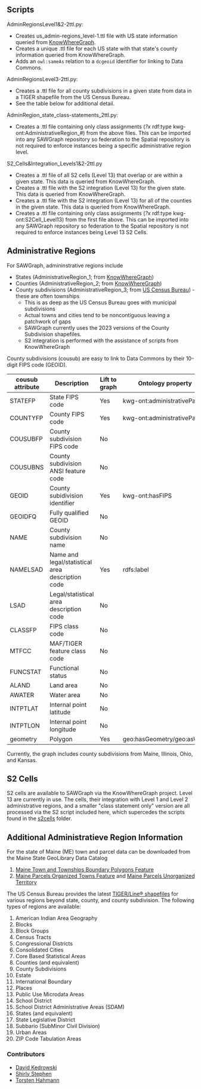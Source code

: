 ## Scripts
AdminRegionsLevel1&2-2ttl.py:
* Creates us_admin-regions_level-1.ttl file with US state information queried from [KnowWhereGraph](https://stko-kwg.geog.ucsb.edu/graphdb/sparql).
* Creates a unique .ttl file for each US state with that state's county information queried from KnowWhereGraph.
* Adds an `owl:sameAs` relation to a `dcgeoid` identifier for linking to Data Commons.

AdminRegionsLevel3-2ttl.py:
* Creates a .ttl file for all county subdivisions in a given state from data in a TIGER shapefile from the US Census Bureau.
* See the table below for additional detail.

AdminRegion_state_class-statements_2ttl.py:
* Creates a .ttl file containing only class assignments (*?x* rdf:type kwg-ont:AdministrativeRegion_*#*) from the above files. This can be imported into any SAWGraph repository so federation to the Spatial repository is not required to enforce instances being a specific administrative region level.

S2_Cells&Integration_Levels1&2-2ttl.py
* Creates a .ttl file of all S2 cells (Level 13) that overlap or are within a given state. This data is queried from KnowWhereGraph.
* Creates a .ttl file with the S2 integration (Level 13) for the given state. This data is queried from KnowWhereGraph.
* Creates a .ttl file with the S2 integration (Level 13) for all of the counties in the given state. This data is queried from KnowWhereGraph.
* Creates a .ttl file containing only class assignments (*?x* rdf:type kwg-ont:S2Cell_Level13) from the first file above. This can be imported into any SAWGraph repository so federation to the Spatial repository is not required to enforce instances being Level 13 S2 Cells.

## Administrative Regions
For SAWGraph, admininstrative regions include
* States (AdministrativeRegion_1; from [KnowWhereGraph](https://www.knowwheregraph.org/))
* Counties (AdministrativeRegion_2; from [KnowWhereGraph](https://www.knowwheregraph.org/))
* County subdivisions (AdministrativeRegion_3; from [US Census Bureau](https://www.census.gov/cgi-bin/geo/shapefiles/index.php)) - these are often townships
  * This is as deep as the US Census Bureau goes with municipal subdivisions
  * Actual towns and cities tend to be noncontiguous leaving a patchwork of gaps
  * SAWGraph currently uses the 2023 versions of the County Subdivision shapefiles.
  * S2 integration is performed with the assistance of scripts from KnowWhereGraph

County subdivisions (cousub) are easy to link to Data Commons by their 10-digit FIPS code (GEOID).

| cousub attribute | Description | Lift to graph | Ontology property | Notes |
| --- | --- | --- | --- | --- |
| STATEFP | State FIPS code | Yes | kwg-ont:administrativePartOf | STATEFP + COUNTYFP |
| COUNTYFP | County FIPS code | Yes | kwg-ont:administrativePartOf | STATEFP + COUNTYFP |
| COUSUBFP | County subdivision FIPS code | No |  |  |
| COUSUBNS | County subdivision ANSI feature code | No |  |  |
| GEOID | County subidivision identifier | Yes | kwg-ont:hasFIPS |  |
| GEOIDFQ | Fully qualified GEOID | No |  |  |
| NAME | County subdivision name | No |  |  |
| NAMELSAD | Name and legal/statistical area description code | Yes | rdfs:label | + County + State |
| LSAD | Legal/statistical area description code | No |  |  |
| CLASSFP | FIPS class code | No |  |  |
| MTFCC | MAF/TIGER feature class code | No |  |  |
| FUNCSTAT | Functional status | No |  |  |
| ALAND | Land area | No |  |  |
| AWATER | Water area | No |  |  |
| INTPTLAT | Internal point latitude | No |  |  |
| INTPTLON | Internal point longitude | No |  |  |
| geometry | Polygon | Yes | geo:hasGeometry/geo:asWKT |  |

Currently, the graph includes county subdivisions from Maine, Illinois, Ohio, and Kansas.

## S2 Cells
S2 cells are available to SAWGraph via the KnowWhereGraph project. Level 13 are currently in use. The cells, their integration with Level 1 and Level 2 administrative regions, and a smaller "class statement only" version are all processed via the S2 script included here, which supercedes the scripts found in the [s2cells](/datasets/s2cells) folder.

## Additional Administratieve Region Information
For the state of Maine (ME) town and parcel data can be downloaded from the Maine State GeoLibrary Data Catalog
  1. [Maine Town and Townships Boundary Polygons Feature](https://maine.hub.arcgis.com/datasets/maine::maine-town-and-townships-boundary-polygons-feature-1/explore?showTable=true)
  2. [Maine Parcels Organized Towns Feature](https://maine.hub.arcgis.com/maps/maine::maine-parcels-organized-towns-feature/about) and [Maine Parcels Unorganized Territory](https://maine.hub.arcgis.com/datasets/868097d1a133446f8ffae242929a25dd/explore)

The US Census Bureau provides the latest [TIGER/Line® shapefiles](https://www.census.gov/cgi-bin/geo/shapefiles/index.php) for various regions beyond state, county, and county subdivision.
The following types of regions are available:
  1. American Indian Area Geography
  2. Blocks
  3. Block Groups
  4. Census Tracts
  5. Congressional Districts
  6. Consolidated Cities
  7. Core Based Statistical Areas
  8. Counties (and equivalent)
  9. County Subdivisions
  10. Estate
  11. International Boundary
  12. Places
  13. Public Use Microdata Areas
  14. School District
  15. School District Administrative Areas (SDAM)
  16. States (and equivalent)
  17. State Legislative District
  18. Subbario (SubMinor Civil Division)
  19. Urban Areas
  20. ZIP Code Tabulation Areas

### Contributors
* [David Kedrowski](https://github.com/dkedrowski)
* [Shirly Stephen](https://github.com/shirlysteph)
* [Torsten Hahmann](https://github.com/thahmann)
